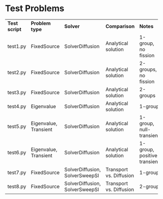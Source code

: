 # Test Problems #

<table>
  <tr>
    <td> <strong>Test script</strong> </td>
    <td> <strong>Problem type</strong> </td>
    <td> <strong>Solver</strong> </td>
    <td> <strong>Comparison</strong> </td>
    <td> <strong>Notes</strong> </td>
  </tr>
  <tr>
    <td> test1.py </td>
    <td> FixedSource </td>
    <td> SolverDiffusion </td>
    <td> Analytical solution </td>
    <td> 1-group, no fission</td>
  </tr>
  <tr>
    <td> test2.py </td>
    <td> FixedSource </td>
    <td> SolverDiffusion </td>
    <td> Analytical solution </td>
    <td> 2-groups, no fission</td>
  </tr>
  <tr>
    <td> test3.py </td>
    <td> FixedSource </td>
    <td> SolverDiffusion </td>
    <td> Analytical solution </td>
    <td> 2-groups </td>
  </tr>
  <tr>
    <td> test4.py </td>
    <td> Eigenvalue </td>
    <td> SolverDiffusion </td>
    <td> Analytical solution </td>
    <td> 1-group </td>
  </tr>
  <tr>
    <td> test5.py </td>
    <td> Eigenvalue, Transient </td>
    <td> SolverDiffusion </td>
    <td> Analytical solution </td>
    <td> 1-group, null-transient </td>
  </tr>
  <tr>
    <td> test6.py </td>
    <td> Eigenvalue, Transient </td>
    <td> SolverDiffusion </td>
    <td> Analytical solution </td>
    <td> 1-group, positive transient </td>
  </tr>
  <tr>
    <td> test7.py </td>
    <td> FixedSource </td>
    <td> SolverDiffusion, SolverSweepSI </td>
    <td> Transport vs. Diffusion </td>
    <td> 1-group </td>
  </tr>
  <tr>
    <td> test8.py </td>
    <td> FixedSource </td>
    <td> SolverDiffusion, SolverSweepSI </td>
    <td> Transport vs. Diffusion </td>
    <td> 2-group </td>
  </tr>
</table>